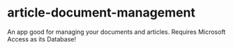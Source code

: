 # article-document-management
An app good for managing your documents and articles.  Requires Microsoft Access as its Database!
